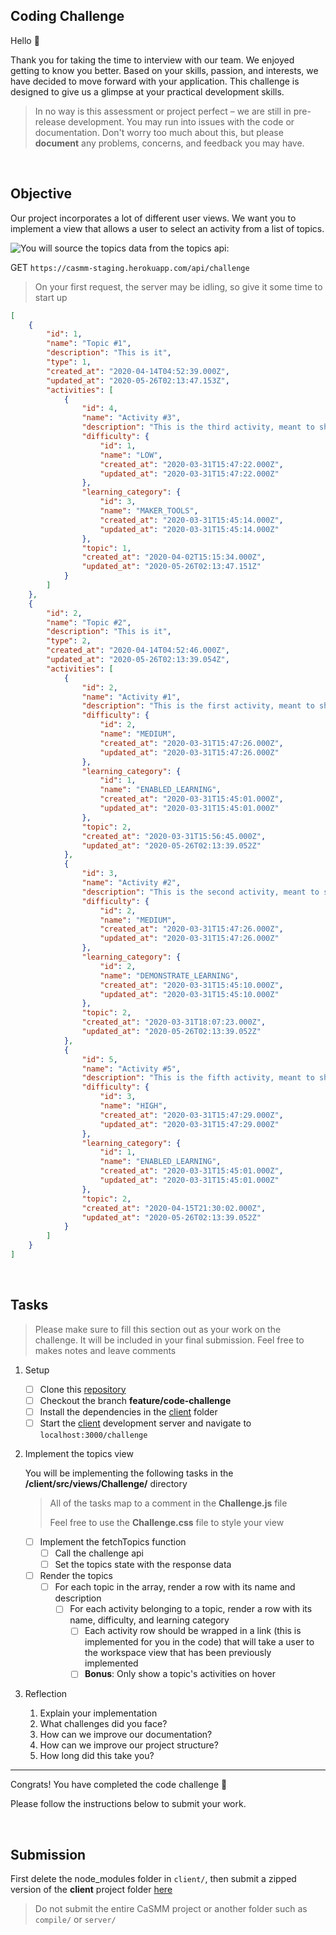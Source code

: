 ## Coding Challenge

Hello :wave:

Thank you for taking the time to interview with our team. We enjoyed getting to know you better. Based on your skills, passion, and interests, we have decided to move forward with your application. This challenge is designed to give us a glimpse at your practical development skills.

> In no way is this assessment or project perfect – we are still in pre-release development. You may run into issues with the code or documentation. Don't worry too much about this, but please **document** any problems, concerns, and feedback you may have.

<br/>

## Objective

Our project incorporates a lot of different user views. We want you to implement a view that allows a user to select an activity from a list of topics.

<img src="./topics_view.png" style="float: left;" />

You will source the topics data from the topics api:

GET ``https://casmm-staging.herokuapp.com/api/challenge``

> On your first request, the server may be idling, so give it some time to start up

```json
[
    {
        "id": 1,
        "name": "Topic #1",
        "description": "This is it",
        "type": 1,
        "created_at": "2020-04-14T04:52:39.000Z",
        "updated_at": "2020-05-26T02:13:47.153Z",
        "activities": [
            {
                "id": 4,
                "name": "Activity #3",
                "description": "This is the third activity, meant to show off just the Control block category.",
                "difficulty": {
                    "id": 1,
                    "name": "LOW",
                    "created_at": "2020-03-31T15:47:22.000Z",
                    "updated_at": "2020-03-31T15:47:22.000Z"
                },
                "learning_category": {
                    "id": 3,
                    "name": "MAKER_TOOLS",
                    "created_at": "2020-03-31T15:45:14.000Z",
                    "updated_at": "2020-03-31T15:45:14.000Z"
                },
                "topic": 1,
                "created_at": "2020-04-02T15:15:34.000Z",
                "updated_at": "2020-05-26T02:13:47.151Z"
            }
        ]
    },
    {
        "id": 2,
        "name": "Topic #2",
        "description": "This is it",
        "type": 2,
        "created_at": "2020-04-14T04:52:46.000Z",
        "updated_at": "2020-05-26T02:13:39.054Z",
        "activities": [
            {
                "id": 2,
                "name": "Activity #1",
                "description": "This is the first activity, meant to show off two of the categories in the toolbox.",
                "difficulty": {
                    "id": 2,
                    "name": "MEDIUM",
                    "created_at": "2020-03-31T15:47:26.000Z",
                    "updated_at": "2020-03-31T15:47:26.000Z"
                },
                "learning_category": {
                    "id": 1,
                    "name": "ENABLED_LEARNING",
                    "created_at": "2020-03-31T15:45:01.000Z",
                    "updated_at": "2020-03-31T15:45:01.000Z"
                },
                "topic": 2,
                "created_at": "2020-03-31T15:56:45.000Z",
                "updated_at": "2020-05-26T02:13:39.052Z"
            },
            {
                "id": 3,
                "name": "Activity #2",
                "description": "This is the second activity, meant to show off just the logic block category.",
                "difficulty": {
                    "id": 2,
                    "name": "MEDIUM",
                    "created_at": "2020-03-31T15:47:26.000Z",
                    "updated_at": "2020-03-31T15:47:26.000Z"
                },
                "learning_category": {
                    "id": 2,
                    "name": "DEMONSTRATE_LEARNING",
                    "created_at": "2020-03-31T15:45:10.000Z",
                    "updated_at": "2020-03-31T15:45:10.000Z"
                },
                "topic": 2,
                "created_at": "2020-03-31T18:07:23.000Z",
                "updated_at": "2020-05-26T02:13:39.052Z"
            },
            {
                "id": 5,
                "name": "Activity #5",
                "description": "This is the fifth activity, meant to show off every possible category in the toolbox.",
                "difficulty": {
                    "id": 3,
                    "name": "HIGH",
                    "created_at": "2020-03-31T15:47:29.000Z",
                    "updated_at": "2020-03-31T15:47:29.000Z"
                },
                "learning_category": {
                    "id": 1,
                    "name": "ENABLED_LEARNING",
                    "created_at": "2020-03-31T15:45:01.000Z",
                    "updated_at": "2020-03-31T15:45:01.000Z"
                },
                "topic": 2,
                "created_at": "2020-04-15T21:30:02.000Z",
                "updated_at": "2020-05-26T02:13:39.052Z"
            }
        ]
    }
]
```

<br/>

## Tasks

> Please make sure to fill this section out as your work on the challenge. It will be included in your final submission. Feel free to makes notes and leave comments

1. Setup
    - [ ] Clone this [repository](https://github.com/CaSMM/STEM-C.git)
    - [ ] Checkout the branch **feature/code-challenge**
    - [ ] Install the dependencies in the [client](https://github.com/STEM-C/CaSMM/tree/feature/coding-challenge/client#setup) folder
    - [ ] Start the [client](https://github.com/STEM-C/CaSMM/tree/feature/coding-challenge/client#yarn-start) development server and navigate to ``localhost:3000/challenge``

2. Implement the topics view

   You will be implementing the following tasks in the **/client/src/views/Challenge/** directory

   > All of the tasks map to a comment in the **Challenge.js** file
   >
   > Feel free to use the **Challenge.css** file to style your view 

    - [ ] Implement the fetchTopics function
        - [ ] Call the challenge api
        - [ ] Set the topics state with the response data
    - [ ] Render the topics
        - [ ] For each topic in the array, render a row with its name and description
            - [ ] For each activity belonging to a topic, render a row with its name, difficulty, and learning category
                - [ ] Each activity row should be wrapped in a link (this is implemented for you in the code) that will take a user to the workspace view that has been previously implemented
                - [ ] **Bonus**: Only show a topic's activities on hover

3. Reflection

    1. Explain your implementation
    2. What challenges did you face?
    3. How can we improve our documentation?
    4. How can we improve our project structure?
    5. How long did this take you?

<hr/>


Congrats! You have completed the code challenge :clap:

Please follow the instructions below to submit your work.

<br/>

## Submission

First delete the node_modules folder in `client/`, then submit a zipped version of the **client** project folder [here](https://forms.gle/LjVKdpUC3NZ9WcqA6)

> Do not submit the entire CaSMM project or another folder such as `compile/` or `server/`